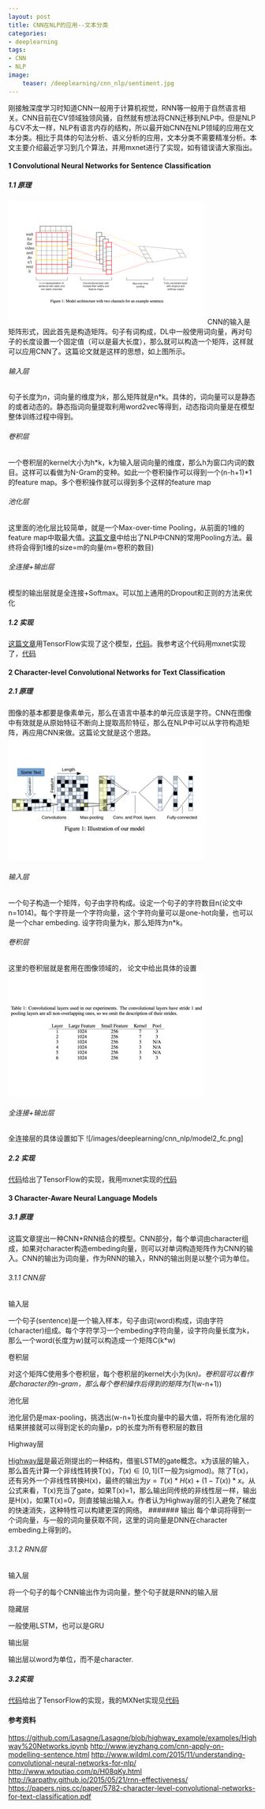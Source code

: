 ```yaml
---
layout: post
title: CNN在NLP的应用--文本分类
categories:
- deeplearning
tags:
- CNN
- NLP
image:
    teaser: /deeplearning/cnn_nlp/sentiment.jpg
---
```


刚接触深度学习时知道CNN一般用于计算机视觉，RNN等一般用于自然语言相关。CNN目前在CV领域独领风骚，自然就有想法将CNN迁移到NLP中。但是NLP与CV不太一样，NLP有语言内存的结构，所以最开始CNN在NLP领域的应用在文本分类。相比于具体的句法分析、语义分析的应用，文本分类不需要精准分析。本文主要介绍最近学习到几个算法，并用mxnet进行了实现，如有错误请大家指出。

#### 1 Convolutional Neural Networks for Sentence Classification
##### 1.1 原理
![](/images/deeplearning/cnn_nlp/model1.png)
CNN的输入是矩阵形式，因此首先是构造矩阵。句子有词构成，DL中一般使用词向量，再对句子的长度设置一个固定值（可以是最大长度），那么就可以构造一个矩阵，这样就可以应用CNN了。这篇论文就是这样的思想，如上图所示。

###### 输入层
句子长度为$n$，词向量的维度为$k$，那么矩阵就是n*k。具体的，词向量可以是静态的或者动态的。静态指词向量提取利用word2vec等得到，动态指词向量是在模型整体训练过程中得到。

###### 卷积层
一个卷积层的kernel大小为h*k，k为输入层词向量的维度，那么h为窗口内词的数目。这样可以看做为N-Gram的变种。如此一个卷积操作可以得到一个(n-h+1)*1的feature map。多个卷积操作就可以得到多个这样的feature map

###### 池化层
这里面的池化层比较简单，就是一个Max-over-time Pooling，从前面的1维的feature map中取最大值。[这篇文章](http://blog.csdn.net/malefactor/article/details/51078135#0-tsina-1-38411-397232819ff9a47a7b7e80a40613cfe1)中给出了NLP中CNN的常用Pooling方法。最终将会得到1维的size=m的向量(m=卷积的数目)

###### 全连接+输出层
模型的输出层就是全连接+Softmax。可以加上通用的Dropout和正则的方法来优化

##### 1.2 实现
[这篇文章](
http://www.wildml.com/2015/11/understanding-convolutional-neural-networks-for-nlp/)用TensorFlow实现了这个模型，[代码](https://github.com/dennybritz/cnn-text-classification-tf)。我参考这个代码用mxnet实现了，[代码](https://github.com/yxzf/cnn-text-classification-mx)

#### 2 Character-level Convolutional Networks for Text Classification
##### 2.1 原理
图像的基本都要是像素单元，那么在语言中基本的单元应该是字符。CNN在图像中有效就是从原始特征不断向上提取高阶特征，那么在NLP中可以从字符构造矩阵，再应用CNN来做。这篇论文就是这个思路。
![](/images/deeplearning/cnn_nlp/model2.png)
###### 输入层
一个句子构造一个矩阵，句子由字符构成。设定一个句子的字符数目n(论文中n=1014)。每个字符是一个字符向量，这个字符向量可以是one-hot向量，也可以是一个char embeding. 设字符向量为k，那么矩阵为n*k。
###### 卷积层
这里的卷积层就是套用在图像领域的， 论文中给出具体的设置
![](/images/deeplearning/cnn_nlp/model2_conv.png)
###### 全连接+输出层
全连接层的具体设置如下
![/images/deeplearning/cnn_nlp/model2_fc.png]

##### 2.2 实现
[代码](https://github.com/scharmchi/char-level-cnn-tf)给出了TensorFlow的实现，我用mxnet实现的[代码](https://github.com/yxzf/char-level-cnn-mx)

#### 3 Character-Aware Neural Language Models
##### 3.1 原理
这篇文章提出一种CNN+RNN结合的模型。CNN部分，每个单词由character组成，如果对character构造embeding向量，则可以对单词构造矩阵作为CNN的输入。CNN的输出为词向量，作为RNN的输入，RNN的输出则是以整个词为单位。

###### 3.1.1 CNN层
输入层

一个句子(sentence)是一个输入样本，句子由词(word)构成，词由字符(character)组成。每个字符学习一个embeding字符向量，设字符向量长度为k，那么一个word(长度为w)就可以构造成一个矩阵C(k*w)

卷积层

对这个矩阵C使用多个卷积层，每个卷积层的kernel大小为(k*n)。卷积层可以看作是character的n-gram，那么每个卷积操作后得到的矩阵为(1*(w-n+1))

池化层

池化层仍是max-pooling，挑选出(w-n+1)长度向量中的最大值，将所有池化层的结果拼接就可以得到定长的向量p，p的长度为所有卷积层的数目

Highway层

[Highway层](https://arxiv.org/pdf/1505.00387.pdf)是最近刚提出的一种结构，借鉴LSTM的gate概念。x为该层的输入，那么首先计算一个非线性转换T(x)，$T(x)\in [0, 1]$(T一般为sigmod)。除了T(x)，还有另外一个非线性转换H(x)，最终的输出为$y = T(x) * H(x) + (1 - T(x)) * x$。从公式来看，T(x)充当了gate，如果T(x)=1，那么输出同传统的非线性层一样，输出是H(x)，如果T(x)=0，则直接输出输入x。作者认为Highway层的引入避免了梯度的快速消失，这种特性可以构建更深的网络。
####### 输出
每个单词将得到一个词向量，与一般的词向量获取不同，这里的词向量是DNN在character embeding上得到的。

###### 3.1.2 RNN层
输入层

将一个句子的每个CNN输出作为词向量，整个句子就是RNN的输入层

隐藏层

一般使用LSTM，也可以是GRU

输出层

输出层以word为单位，而不是character. 

##### 3.2实现
[代码](https://github.com/carpedm20/lstm-char-cnn-tensorflow)给出了TensorFlow的实现，我的MXNet实现见[代码](https://github.com/yxzf/lstm-char-cnn-mx)



#### 参考资料
https://github.com/Lasagne/Lasagne/blob/highway_example/examples/Highway%20Networks.ipynb
http://www.jeyzhang.com/cnn-apply-on-modelling-sentence.html
http://www.wildml.com/2015/11/understanding-convolutional-neural-networks-for-nlp/
http://www.wtoutiao.com/p/H08qKy.html
http://karpathy.github.io/2015/05/21/rnn-effectiveness/
https://papers.nips.cc/paper/5782-character-level-convolutional-networks-for-text-classification.pdf
